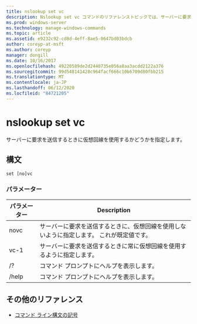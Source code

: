 ```yaml
---
title: nslookup set vc
description: Nslookup set vc コマンドのリファレンストピックでは、サーバーに要求を送信するときに仮想回線を使用するかどうかを指定します。
ms.prod: windows-server
ms.technology: manage-windows-commands
ms.topic: article
ms.assetid: e9232c92-cd8d-4eff-8ae5-0647bd03bdcb
author: coreyp-at-msft
ms.author: coreyp
manager: dongill
ms.date: 10/16/2017
ms.openlocfilehash: 49220589de2d2440735e056a8aa3acdd2122a376
ms.sourcegitcommit: 99d548141428c964facf666c10b6709d80fbb215
ms.translationtype: MT
ms.contentlocale: ja-JP
ms.lasthandoff: 06/12/2020
ms.locfileid: "84721205"
---
```

# <a name="nslookup-set-vc"></a>nslookup set vc

サーバーに要求を送信するときに仮想回線を使用するかどうかを指定します。

## <a name="syntax"></a>構文

```
set [no]vc
```

### <a name="parameters"></a>パラメーター


| パラメーター | Description |
| ---------- | ---------- |
| novc | サーバーに要求を送信するときに、仮想回線を使用しないように指定します。 これが既定値です。 |
| vc-1 | サーバーに要求を送信するときに常に仮想回線を使用するように指定します。 |
| /? | コマンド プロンプトにヘルプを表示します。 |
| /help | コマンド プロンプトにヘルプを表示します。 |

## <a name="additional-references"></a>その他のリファレンス

- [コマンド ライン構文の記号](command-line-syntax-key.md)
